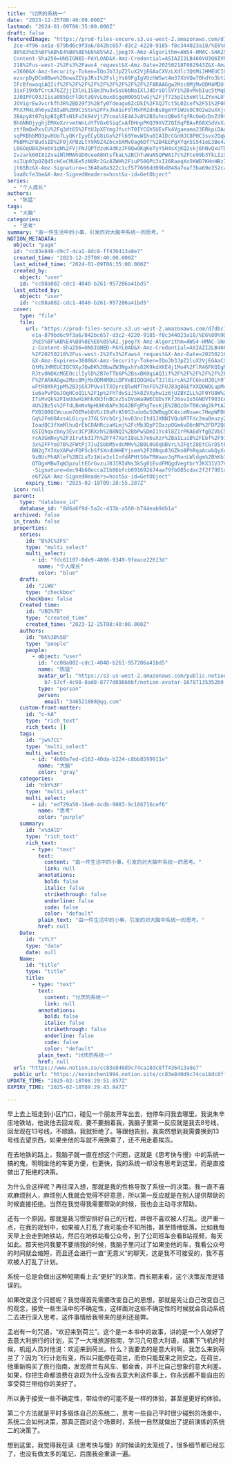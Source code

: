 ```yaml
---
title: "讨厌的系统一"
date: "2023-12-25T08:40:00.000Z"
lastmod: "2024-01-09T06:35:00.000Z"
draft: false
featuredImage: "https://prod-files-secure.s3.us-west-2.amazonaws.com/d7dbc101-8\
  2ce-4f96-ae1a-879bd6c9f3a6/842bc657-d3c2-4220-9185-f8c344023a18/%E6%80%9D%E8%\
  80%83%E5%BF%AB%E4%B8%8E%E6%85%A2.jpeg?X-Amz-Algorithm=AWS4-HMAC-SHA256&X-Amz-\
  Content-Sha256=UNSIGNED-PAYLOAD&X-Amz-Credential=ASIAZI2LB466VU3Q6IVR%2F20250\
  218%2Fus-west-2%2Fs3%2Faws4_request&X-Amz-Date=20250218T082943Z&X-Amz-Expires\
  =3600&X-Amz-Security-Token=IQoJb3JpZ2luX2VjEGAaCXVzLXdlc3QtMiJHMEUCIQCeYQWlzq\
  ezsrpDyDCmOBwe%2BowaZIVpJRs1%2FsljYs69FgIgVUzhWSwt4m37XbVQw70hdYo3btZNmeVKJRO\
  IFcBfnwoqiAQIif%2F%2F%2F%2F%2F%2F%2F%2F%2F%2FARAAGgw2Mzc0MjMxODM4MDUiDNcdfwiP\
  3ixF19XbfCrcA76ZZjjIXlHL1S8e3hu3xSsU6bNoIXlJdDri0lSVYi%2BvMvbIuc5tMqECJIh4%2F\
  2J0IPFG93JIisa085QcFlDUtzQVvL6uxBigqH0O5QtwGj%2Fjf725pIi5eWtlLZYxnLUfVpTMBz49\
  JOVigrEwJvcrkfh3R%2BD29f3%2Bfy0Tdeagu6ZcDkI%2FXQJTct5L0Zcef%2F51%2F0h6OOXD6Ij\
  PhX7M4L0h6yeZ8IaB%2B9C1Stn%2FFxJkA1oF9lMxFRZdnBs8gmYFiWUsOC9O2w2uXXjvD8jPqMt%\
  2BApy8t07qkpBIgRTxN1Fu3k94VjtZYcmalGE4AJv8%2BIuhnzQBeSfqfRcOeQcDnZd9tiokQbO%2\
  BhGNNOjyghjEMXeXzrvmtWnLdtTVGx6SiqCxAfDHnpPKQ39XVZ2QI6qFBAvR68XSdVxXzv6rejewg\
  ztfBmQxPxsCU%2Fq3dt65%2FtUJpXEYmgJfuchT0IYCGh5UExFk4Vgaeama23ERkpiDAou6jlfazm\
  sqPKBhbMO3pvHUo7LyQKrIyyECyG8iGo%2Fl69YmvW1hu0IAIDcCGnHJC8PHC3svx2QqWP9U5DTLB\
  P6BM%2FBudsID%2F0jXPBzLtY9R0Z42bcxbXMvOag6DfT%2B4EEPgXYqn5S541eE3Be42UMMb%2B0\
  L0GOqUB42HebV1qN%2FVjFNJQPTdzoK4dKzJF0QwOKqKeTyYSH4sXjKQ2skj6hNvQxUTDHnQMRKuD\
  Ivzark60I81ZvaiNlMMAhGDOceeA8NtsfkaL%2BChTuWaNSQPWA17c%2FCe99b3TkLIzXutGo%2Fw\
  niIUp03pOZQ45cHCeCMUEe5zNURr2Gz8ZWH%2FiuP50QPU3xI26RaeqXo5KWD7KHnHBz7RiFbrTdM\
  jt65Bz&X-Amz-Signature=c3648a8a322c1cf577666dd09bd848a7eaf3ba69e352ca1b87301e\
  1aa8cfe3be&X-Amz-SignedHeaders=host&x-id=GetObject"
series:
  - "个人成长"
authors:
  - "陈猛"
tags:
  - "大脑"
categories:
  - "思考"
summary: "由一件生活中的小事，引发的对大脑中系统一的思考。"
NOTION_METADATA:
  object: "page"
  id: "cc83e840-d9c7-4ca1-8dc8-ff436413a8e7"
  created_time: "2023-12-25T08:40:00.000Z"
  last_edited_time: "2024-01-09T06:35:00.000Z"
  created_by:
    object: "user"
    id: "cc08a802-cdc1-4040-b261-957206a41bd5"
  last_edited_by:
    object: "user"
    id: "cc08a802-cdc1-4040-b261-957206a41bd5"
  cover:
    type: "file"
    file:
      url: "https://prod-files-secure.s3.us-west-2.amazonaws.com/d7dbc101-82ce-4f96-a\
        e1a-879bd6c9f3a6/842bc657-d3c2-4220-9185-f8c344023a18/%E6%80%9D%E8%80%8\
        3%E5%BF%AB%E4%B8%8E%E6%85%A2.jpeg?X-Amz-Algorithm=AWS4-HMAC-SHA256&X-Am\
        z-Content-Sha256=UNSIGNED-PAYLOAD&X-Amz-Credential=ASIAZI2LB466ULSWI2OB\
        %2F20250218%2Fus-west-2%2Fs3%2Faws4_request&X-Amz-Date=20250218T082855Z\
        &X-Amz-Expires=3600&X-Amz-Security-Token=IQoJb3JpZ2luX2VjEGAaCXVzLXdlc3\
        QtMiJHMEUCIQC9XyJQwDK%2BbwZWJNgxhYs82K9kdXKE4j1Mo4%2FlR46FKQIgRx8OLhj5D\
        RJtv0NQKcMGEOcilIylD%2B7eTTb6P%2BsxBK0qiAQIif%2F%2F%2F%2F%2F%2F%2F%2F%2\
        F%2FARAAGgw2Mzc0MjMxODM4MDUiDPVeBIQOGHGvT3Jl8ircA%2FC6ksHJ0Lh9TEZIKmICt\
        wFtR0XhRjpM%2B3j6X7PUvslTXOyrcQlwNfThnFG%2FUJ83g86EfXXQOWOLupMcTLtSVqqs\
        iu6aPvPDaJOqHCoQ1L%2F1p%2FhTdvSiJ5k8ZVXyhw1z6jUZBYZLL%2F0YU8W%2Bx%2FW0i\
        ITsMvQk%2FImUdwHiHhkXN3fnBCnzSsDVoWa9WECUDsYKfJ6ovIo5GNOVT903CAF241YYJa\
        4U%2Bz5s%2FfdLBmNvNpHUHh8APn3G42BFgPhgTesKjE%2BQzOnT06cWg2kPtAZpTSXs12N\
        PXB1O8QCWcuum7OERebQVGz19uRrA50S3udo6uSOWBqgOC4ximNxwec7HepWFDK63NS8ueb\
        Gq%2FmU8Axs4L6icyvJ76LSYcbQrjJnvD3ncItd1JXNNIVQubRTFdc2maOeuzy23fBxW%2F\
        IoadQC3fXmMlhuQrEbCOAHRczaKLmj%2FcMb3DpPIDxzpOGm6vD6nNP%2FDP2QCwjOUa%2B\
        6SIQhqxcbny3Evc3CP3RXzh%2B8NQ1%2BbPwSDmI1Yc4l8Z1rPKA6dYfgBZVbC5xQCddOTD\
        rcA3GmNxy%2F3Irutb3I7h%2FY47XatI8eL57e6uXzr%2Ba1LuiB%2FEbf%2F97%2B%2FIk\
        3x%2FFYeO7B%2FWtPj7JuISbbM5vdcMMv%2B0L0GOqUBVrL%2FgtZ8EtCGrDStFRQnqqX%2\
        BN2g7X3XeXAPwhFDFScbSfSXndUHHEYjsem%2F20Nqu83GZkn8PhRqaAcwbQyXr5q4KEBM8\
        9zBUcPhARlmf%2BCLuTz1Wie3xlInfdAPHtS6eTRHaavJqFRonLWldgm%2BhKb3yb%2F%2F\
        QTOgnMBwTqW3pzultEGrGvzuJ0JIRIdNs3kSg01EudFMQgdVegtbrYJKX31V37Ve6&X-Amz\
        -Signature=dec94b68ecca21b86bfcb091692674aa79fb085cdac2f2f7901c7c2036cb\
        e6f2&X-Amz-SignedHeaders=host&x-id=GetObject"
      expiry_time: "2025-02-18T09:28:55.287Z"
  icon: null
  parent:
    type: "database_id"
    database_id: "8d6a6f9d-5a2c-433b-a560-b744eab9db1a"
  archived: false
  in_trash: false
  properties:
    series:
      id: "B%3C%3FS"
      type: "multi_select"
      multi_select:
        - id: "fdc61107-0de9-4896-9349-9feace22613d"
          name: "个人成长"
          color: "blue"
    draft:
      id: "JiWU"
      type: "checkbox"
      checkbox: false
    Created time:
      id: "UBQ%7B"
      type: "created_time"
      created_time: "2023-12-25T08:40:00.000Z"
    authors:
      id: "bK%3B%5B"
      type: "people"
      people:
        - object: "user"
          id: "cc08a802-cdc1-4040-b261-957206a41bd5"
          name: "陈猛"
          avatar_url: "https://s3-us-west-2.amazonaws.com/public.notion-static.com/775523\
            b7-57cf-4c98-8ad8-8777d898666f/notion-avatar-1678713535269.png"
          type: "person"
          person:
            email: "346521888@qq.com"
    custom-front-matter:
      id: "c~kA"
      type: "rich_text"
      rich_text: []
    tags:
      id: "jw%7CC"
      type: "multi_select"
      multi_select:
        - id: "4b08a7ed-d163-40da-b224-c8bb8599911e"
          name: "大脑"
          color: "gray"
    categories:
      id: "nbY%3F"
      type: "multi_select"
      multi_select:
        - id: "ed729a50-16e0-4cdb-9083-9c106716cef6"
          name: "思考"
          color: "purple"
    summary:
      id: "x%3AlD"
      type: "rich_text"
      rich_text:
        - type: "text"
          text:
            content: "由一件生活中的小事，引发的对大脑中系统一的思考。"
            link: null
          annotations:
            bold: false
            italic: false
            strikethrough: false
            underline: false
            code: false
            color: "default"
          plain_text: "由一件生活中的小事，引发的对大脑中系统一的思考。"
          href: null
    Date:
      id: "zYLY"
      type: "date"
      date: null
    Name:
      id: "title"
      type: "title"
      title:
        - type: "text"
          text:
            content: "讨厌的系统一"
            link: null
          annotations:
            bold: false
            italic: false
            strikethrough: false
            underline: false
            code: false
            color: "default"
          plain_text: "讨厌的系统一"
          href: null
  url: "https://www.notion.so/cc83e840d9c74ca18dc8ff436413a8e7"
  public_url: "https://kevinchen1994.notion.site/cc83e840d9c74ca18dc8ff436413a8e7"
UPDATE_TIME: "2025-02-18T08:29:51.857Z"
EXPIRY_TIME: "2025-02-18T09:29:43.847Z"

---
```

<link rel="stylesheet" href="https://cdn.jsdelivr.net/npm/katex@0.16.2/dist/katex.min.css" integrity="sha384-bYdxxUwYipFNohQlHt0bjN/LCpueqWz13HufFEV1SUatKs1cm4L6fFgCi1jT643X" crossorigin="anonymous">


早上去上班走到小区门口，碰见一个朋友开车出去，他停车问我去哪里，我说朱辛庄地铁站，他说他去回龙观，要不要捎着我，我脑子里第一反应就是我去8号线，回龙观在13号线，不顺路，我就拒绝了。等跟他告别，我突然想到我需要换到13号线去望京西，如果坐他的车就不用换乘了，还不用走着挨冻。


在去地铁的路上，我脑子就一直在想这个问题，这就是《思考快与慢》中的系统一搞的鬼，明明坐他的车更方便，也更快，我的系统一却没有思考到这里，而是直接做出了拒绝的决策。


为什么会这样呢？再往深入想，那就是我的性格导致了系统一的决策。我一直不喜欢麻烦别人，麻烦别人我就会觉得不好意思，所以第一反应就是在别人提供帮助的时候直接拒绝。当然在我觉得我需要帮助的时候，我也会主动寻求帮助。


还有一个原因，那就是我习惯安排好自己的行程，并很不喜欢被人打乱。说严重一点，在我的规划中，如果被人打乱了我可能会不知所措，甚至情绪低落。比如我每天早上会走到地铁站，然后在地铁站看公众号，到了公司班车会看B站视频，每天如此。那天他问我要不要捎我的时候，我脑子里闪过了如果坐他的车，我看公众号的时间就会缩短，而且还会进行一直“无意义”的聊天，这是我不可接受的，我不喜欢被人打乱了计划。


系统一总是会做出这种短期看上去“更好”的决策，而长期来看，这个决策反而是错误的。


如果改变这个问题呢？我觉得首先需要改变自己的思想，那就是先让自己改变自己的观念，接受一些生活中的不确定性，这样面对这些不确定性的时候就会启动系统二去进行深入思考，这件事情给我带来的是利还是弊。


孟岩有一句咒语，“欢迎来到荷兰”。这个是一本书中的故事，讲的是一个人做好了去意大利旅行的计划，买了一大堆旅游指南，学习几句意大利语，结果下飞机的时候，机组人员对他说：欢迎来到荷兰。什么？我要去的是意大利啊，我怎么来到荷兰了？因为飞行计划有变，所以只能停在荷兰，而你只能既来之则安之。在荷兰，他重新购买了旅行指南，发现荷兰有风车、郁金香，并不比自己想象的意大利差。如果，你把生命都浪费在哀叹为什么没有去意大利这件事上，你永远都不能自由的享受荷兰带给你的美好了。


所以勇于接受一些不确定性，带给你的可能不是一样的体验，甚至是更好的体验。


第二个方法就是平时多锻炼自己的系统二，思考一些自己平时很少碰到的场景中，系统二会如何决策，那真正面对这个场景时，系统一自然就做出了提前演练的系统二的决策了。


想到这里，我觉得我在读《思考快与慢》的时候读的太笼统了，很多细节都已经忘了，也没有做太多的笔记，后面我会重读一遍。

